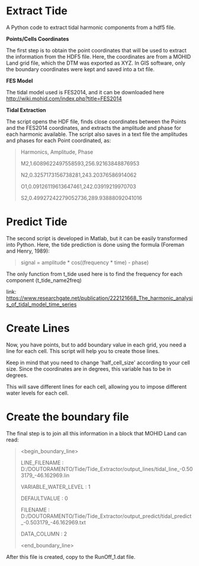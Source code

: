 # Extract Tide
A Python code to extract tidal harmonic components from a hdf5 file.

**Points/Cells Coordinates** 

The first step is to obtain the point coordinates that will be used to extract the information from the HDF5 file.
Here, the coordinates are from a MOHID Land grid file, which the DTM was exported as XYZ. In GIS software, only the boundary coordinates were kept and saved into a txt file.

**FES Model**

The tidal model used is FES2014, and it can be downloaded here http://wiki.mohid.com/index.php?title=FES2014 

**Tidal Extraction** 

The script opens the HDF file, finds close coordinates between the Points and the FES2014 coordinates, and extracts the amplitude and phase for each harmonic available. 
The script also saves in a text file the amplitudes and phases for each Point coordinated, as:

>Harmonics, Amplitude, Phase
>
>M2,1.6089622497558593,256.92163848876953
>
>N2,0.3257173156738281,243.20376586914062
>
>O1,0.09126119613647461,242.03919219970703
>
>S2,0.49927242279052736,289.93888092041016


# Predict Tide

The second script is developed in Matlab, but it can be easily transformed into Python. Here, the tide prediction is done using 
the formula  (Foreman and Henry, 1989):
>
>signal = amplitude * cos((frequency * time) - phase)
>
The only function from t_tide used here is to find the frequency for each component (t_tide_name2freq)

link: https://www.researchgate.net/publication/222121668_The_harmonic_analysis_of_tidal_model_time_series

# Create Lines

Now, you have points, but to add boundary value in each grid, you need a line for each cell. 
This script will help you to create those lines. 

Keep in mind that you need to change 'half_cell_size' according to your cell size. 
Since the coordinates are in degrees, this variable has to be in degrees. 

This will save different lines for each cell, allowing you to impose different water levels for each cell.  

# Create the boundary file

The final step is to join all this information in a block that MOHID Land can read: 

><begin_boundary_line>
>
>LINE_FILENAME           : D:/DOUTORAMENTO/Tide/Tide_Extractor/output_lines/tidal_line_-0.503179_-46.162969.lin
>
>VARIABLE_WATER_LEVEL    : 1
>
>DEFAULTVALUE            : 0
>
>FILENAME                : D:/DOUTORAMENTO/Tide/Tide_Extractor/output_predict/tidal_predict_-0.503179_-46.162969.txt
>
>DATA_COLUMN             : 2
>
><end_boundary_line>

After this file is created, copy to the RunOff_1.dat file.

